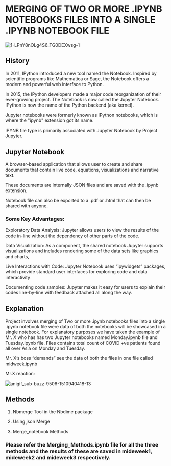 
# MERGING OF TWO OR MORE .IPYNB NOTEBOOKS FILES INTO A SINGLE .IPYNB NOTEBOOK FILE
![1-LPnY8nOLg4S6_TG0DEXwsg-1](https://user-images.githubusercontent.com/85668824/123548384-3b90d580-d782-11eb-8ccd-9e892d70648b.png)
## History

In 2011, IPython introduced a new tool named the Notebook. Inspired by scientific programs like Mathematica or Sage, the Notebook offers a modern and powerful web interface to Python.

In 2015, the IPython developers made a major code reorganization of their ever-growing project. The Notebook is now called the Jupyter Notebook. 
IPython is now the name of the Python backend (aka kernel).

Jupyter notebooks were formerly known as IPython notebooks, which is where the "ipynb" extension got its name. 

IPYNB file type is primarily associated with Jupyter Notebook by Project Jupyter. 

## Jupyter Notebook

A browser-based application that allows user to create and share documents that contain live code, equations, visualizations and narrative text.

These documents are internally JSON files and are saved with the .ipynb extension. 

Notebook file can also be exported to a .pdf or .html that can then be shared with anyone.  

### Some Key Advantages:

 Exploratory Data Analysis: Jupyter allows users to view the results of the code in-line without the dependency of other parts of the code. 
 
 Data Visualization: As a component, the shared notebook Jupyter supports visualizations and includes rendering some of the data sets like graphics and charts,
 
 Live Interactions with Code: Jupyter Notebook uses “ipywidgets” packages, which provide standard user interfaces for exploring code and data interactivity
 
 Documenting code samples: Jupyter makes it easy for users to explain their codes line-by-line with feedback attached all along the way.

## Explanation

Project involves merging of Two or more .ipynb notebooks files into a single .ipynb notebook file were data of both the notebooks will be showcased in a single notebook.
For explanatory purposes we have taken the example of Mr. X who has has two Jupyter notebooks named Monday.ipynb file and Tuesday.ipynb file. 
Files contains total count of COVID +ve patients found all over Asia on Monday and Tuesday.

Mr. X’s boss “demands” see the data of both the files in one file called midweek.ipynb 

Mr.X reaction:

![anigif_sub-buzz-9506-1510940418-13](https://user-images.githubusercontent.com/85668824/123548194-662e5e80-d781-11eb-9251-c64dc2162111.gif)

## Methods

1. Nbmerge Tool in the Nbdime package

2. Using json Merge

3. Merge_notebook Methods


### Please refer the Merging_Methods.ipynb file for all the three methods and the results of these are saved in mideweek1, mideweek2 and mideweek3 respectively.
